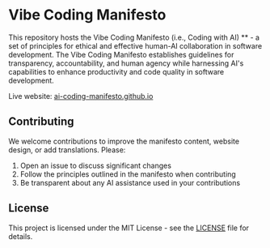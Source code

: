 # Vibe Coding Manifesto

This repository hosts the Vibe Coding Manifesto (i.e., Coding with AI) ** - a set of principles for ethical and effective human-AI collaboration in software development.
The Vibe Coding Manifesto establishes guidelines for transparency, accountability, and human agency while harnessing AI's capabilities to enhance productivity and code quality in software development.

Live website: [ai-coding-manifesto.github.io](https://ai-coding-manifesto.github.io)

## Contributing

We welcome contributions to improve the manifesto content, website design, or add translations. Please:

1. Open an issue to discuss significant changes
2. Follow the principles outlined in the manifesto when contributing
3. Be transparent about any AI assistance used in your contributions

## License

This project is licensed under the MIT License - see the [LICENSE](LICENSE) file for details.
